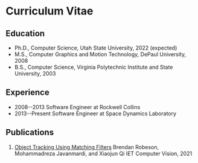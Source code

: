 # Curriculum Vitae

## Education

- Ph.D., Computer Science, Utah State University, 2022 (expected)
- M.S., Computer Graphics and Motion Technology, DePaul University, 2008
- B.S., Computer Science, Virginia Polytechnic Institute and State University, 2003

## Experience

- 2008--2013 Software Engineer at Rockwell Collins
- 2013--Present Software Engineer at Space Dynamics Laboratory

## Publications

1. [Object Tracking Using Matching Filters](https://ietresearch.onlinelibrary.wiley.com/doi/abs/10.1049/cvi2.12040)
   Brendan Robeson, Mohammadreza Javanmardi, and Xiaojun Qi
   IET Computer Vision, 2021
